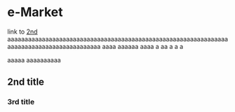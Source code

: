 # e-Market


link to [2nd](https://github.com/WebAhead8/e-Market/blob/main/README.md#2nd-title/)
aaaaaaaaaaaaaaaaaaaaaaaaaaaaaaaaaaaaaaaaaaaaaaaaaaaaaaaaaaaaaaaaaaaaaaaaaaaaaaaaaaaaaaaaaaa
aaaa
aaaaaa
aaaa
a
aa
a
a
a

aaaaa
aaaaaaaaaa


## 2nd title 







### 3rd title

